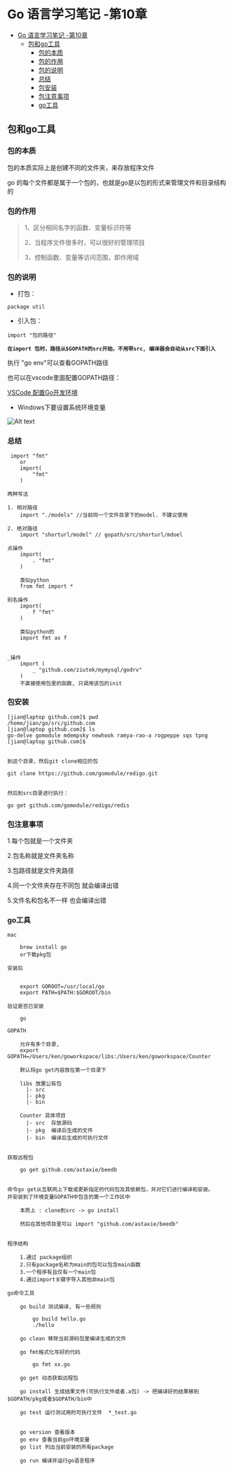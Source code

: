 # Go 语言学习笔记 -第10章

<!-- TOC -->

- [Go 语言学习笔记 -第10章](#go-语言学习笔记--第10章)
    - [包和go工具](#包和go工具)
        - [包的本质](#包的本质)
        - [包的作用](#包的作用)
        - [包的说明](#包的说明)
        - [总结](#总结)
        - [包安装](#包安装)
        - [包注意事项](#包注意事项)
        - [go工具](#go工具)

<!-- /TOC -->

## 包和go工具

### 包的本质

包的本质实际上是创建不同的文件夹，来存放程序文件

go 的每个文件都是属于一个包的，也就是go是以包的形式来管理文件和目录结构的


### 包的作用
>1、区分相同名字的函数、变量标识符等
>
>2、当程序文件很多时，可以很好的管理项目
>
>3、控制函数、变量等访问范围，即作用域

### 包的说明
- 打包：
```
package util
```

- 引入包：
```
import "包的路径"
```


**`在import 包时，路径从$GOPATH的src开始，不用带src, 编译器会自动从src下面引入`**

执行 "go env"可以查看GOPATH路径

也可以在vscode里面配置GOPATH路径：

[VSCode 配置Go开发环境](https://juejin.im/post/5cdd811fe51d45475d5e8e0c)


- Windows下要设置系统环境变量

![Alt text](https://raw.githubusercontent.com/Syncma/Figurebed/master/img/win.png)



### 总结

```
 import "fmt"
    or
    import(
        "fmt"
    )

两种写法

1. 相对路径
    import "./models" //当前同一个文件目录下的model. 不建议使用

2. 绝对路径
    import "shorturl/model" // gopath/src/shorturl/mdoel

点操作
    import(
        . "fmt"
    )

    类似python
    from fmt import *

别名操作
    import(
        f "fmt"
    )

    类似python的
    import fmt as f


_操作
    import (
        _ "github.com/ziutek/mymysql/godrv"
    )
    不直接使用包里的函数, 只调用该包的init

```

### 包安装

```
[jian@laptop github.com]$ pwd
/home/jian/go/src/github.com
[jian@laptop github.com]$ ls
go-delve gomodule mdempsky newhook ramya-rao-a rogpeppe sqs tpng
[jian@laptop github.com]$


到这个目录，然后git clone相应的包

git clone https://github.com/gomodule/redigo.git


然后到src目录进行执行：

go get github.com/gomodule/redigo/redis

```


### 包注意事项

1.每个包就是一个文件夹

2.包名称就是文件夹名称

3.包路径就是文件夹路径

4.同一个文件夹存在不同包 就会编译出错

5.文件名和包名不一样 也会编译出错




### go工具

```
mac

    brew install go
    or下载pkg包

安装后


    export GOROOT=/usr/local/go
    export PATH=$PATH:$GOROOT/bin

验证是否已安装

    go

GOPATH

    允许有多个目录,
    export GOPATH=/Users/ken/goworkspace/libs:/Users/ken/goworkspace/Counter

    默认将go get内容放在第一个目录下

    libs 放置公有包
      |- src
      |- pkg
      |- bin

    Counter 具体项目
      |- src  存放源码
      |- pkg  编译后生成的文件
      |- bin  编译后生成的可执行文件


获取远程包

    go get github.com/astaxie/beedb


命令go get从互联网上下载或更新指定的代码包及其依赖包，并对它们进行编译和安装。
并安装到了环境变量GOPATH中包含的第一个工作区中

    本质上 : clone到src -> go install

    然后在其他项目里可以 import "github.com/astaxie/beedb"


程序结构

    1.通过 package组织
    2.只有package名称为main的包可以包含main函数
    3.一个程序有且仅有一个main包
    4.通过import关键字导入其他非main包

go命令工具

    go build 测试编译, 有一些规则

        go build hello.go
        ./hello

    go clean 移除当前源码包里编译生成的文件

    go fmt格式化写好的代码

        go fmt xx.go

    go get 动态获取远程包

    go install 生成结果文件(可执行文件或者.a包) -> 把编译好的结果移到$GOPATH/pkg或者$GOPATH/bin中

    go test 运行测试用的可执行文件  *_test.go


    go version 查看版本
    go env 查看当前go环境变量
    go list 列出当前安装的所有package

    go run 编译并运行go语言程序

```


